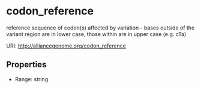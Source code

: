 # codon_reference

reference sequence of codon(s) affected by variation - bases outside of the variant region are in lower case, those within are in upper case (e.g. cTa)

URI: http://alliancegenome.org/codon_reference



<!-- no inheritance hierarchy -->


## Properties

 * Range: string


